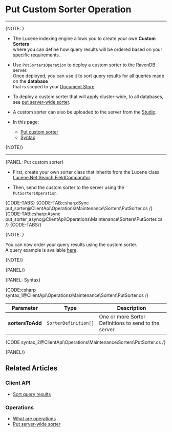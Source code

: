 # Put Custom Sorter Operation

 ---

{NOTE: }

* The Lucene indexing engine allows you to create your own __Custom Sorters__   
  where you can define how query results will be ordered based on your specific requirements.

* Use `PutSortersOperation` to deploy a custom sorter to the RavenDB server.  
  Once deployed, you can use it to sort query results for all queries made on the __database__  
  that is scoped to your [Document Store](../../../../client-api/setting-up-default-database).  

* To deploy a custom sorter that will apply cluster-wide, to all databases, see [put server-wide sorter](../../../../todo..).

* A custom sorter can also be uploaded to the server from the [Studio](../../../../todo....).

* In this page:
    * [Put custom sorter](../../../../client-api/operations/maintenance/sorters/put-sorter#put-custom-sorter)
    * [Syntax](../../../../client-api/operations/maintenance/sorters/put-sorter#syntax)

{NOTE/}

---

{PANEL: Put custom sorter}

* First, create your own sorter class that inherits from the Lucene class [Lucene.Net.Search.FieldComparator](https://lucenenet.apache.org/docs/3.0.3/df/d91/class_lucene_1_1_net_1_1_search_1_1_field_comparator.html).

* Then, send the custom sorter to the server using the `PutSortersOperation`.

{CODE-TABS}
{CODE-TAB:csharp:Sync put_sorter@ClientApi\Operations\Maintenance\Sorters\PutSorter.cs /}
{CODE-TAB:csharp:Async put_sorter_async@ClientApi\Operations\Maintenance\Sorters\PutSorter.cs /}
{CODE-TABS/}

{NOTE: }

You can now order your query results using the custom sorter.  
A query example is available [here](../../../../client-api/session/querying/sort-query-results#custom-sorters).

{NOTE/}

{PANEL/}

{PANEL: Syntax}

{CODE:csharp syntax_1@ClientApi\Operations\Maintenance\Sorters\PutSorter.cs /}

| Parameter         | Type                 | Description                                          |
|-------------------|----------------------|------------------------------------------------------|
| __sortersToAdd__  | `SorterDefinition[]` | One or more Sorter Definitions to send to the server |


{CODE syntax_2@ClientApi\Operations\Maintenance\Sorters\PutSorter.cs /}

{PANEL/}

## Related Articles

### Client API

- [Sort query results](../../../../client-api/session/querying/sort-query-results)

### Operations

- [What are operations](../../../../client-api/operations/what-are-operations)
- [Put server-wide sorter](../../../../client-api/operations/server-wide/sorters/put-sorter-server-wide)
